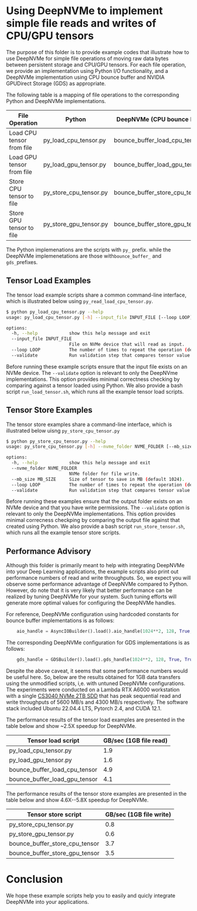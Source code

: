 # Using DeepNVMe to implement simple file reads and writes of CPU/GPU tensors

The purpose of this folder is to provide example codes that illustrate how to use DeepNVMe for simple file operations of moving raw data bytes between persistent storage and CPU/GPU tensors. For each file operation, we provide an implementation using Python I/O functionality, and a DeepNVMe implementation using CPU bounce buffer and NVIDIA GPUDirect Storage (GDS) as appropriate. 

The following table is a mapping of file operations to the corresponding Python and DeepNVMe implementations. 


File Operation | Python | DeepNVMe (CPU bounce buffer) | DeepNVMe (GDS)
|---|---|---|---|
Load CPU tensor from file | py_load_cpu_tensor.py | bounce_buffer_load_cpu_tensor.py | - |
Load GPU tensor from file | py_load_gpu_tensor.py | bounce_buffer_load_gpu_tensor.py | gds_load_gpu_tensor.py |
Store CPU tensor to file | py_store_cpu_tensor.py | bounce_buffer_store_cpu_tensor.py | - |
Store GPU tensor to file | py_store_gpu_tensor.py | bounce_buffer_store_gpu_tensor.py | gds_store_gpu_tensor.py |  

The Python implemenations are the scripts with `py_` prefix. while the DeepNVMe implemenetations are those with`bounce_buffer_` and `gds_`prefixes. 


## Tensor Load Examples
The tensor load example scripts share a common command-line interface, which is illustrated below using `py_read_load_cpu_tensor.py`.
```bash
$ python py_load_cpu_tensor.py --help
usage: py_load_cpu_tensor.py [-h] --input_file INPUT_FILE [--loop LOOP] [--validate]

options:
  -h, --help            show this help message and exit
  --input_file INPUT_FILE
                        File on NVMe device that will read as input.
  --loop LOOP           The number of times to repeat the operation (default 3).
  --validate            Run validation step that compares tensor value against Python file read
```
Before running these example scripts ensure that the input file exists on an NVMe device. The `--validate` option is relevant to only the DeepNVme implementations. This option provides minimal correctness checking by comparing against a tensor loaded using Python. We also provide a bash script `run_load_tensor.sh`, which runs all the example tensor load scripts.


## Tensor Store Examples
The tensor store examples share a command-line interface, which is illustrated below uisng `py_store_cpu_tensor.py`
```bash
$ python py_store_cpu_tensor.py --help
usage: py_store_cpu_tensor.py [-h] --nvme_folder NVME_FOLDER [--mb_size MB_SIZE] [--loop LOOP] [--validate]

options:
  -h, --help            show this help message and exit
  --nvme_folder NVME_FOLDER
                        NVMe folder for file write.
  --mb_size MB_SIZE     Size of tensor to save in MB (default 1024).
  --loop LOOP           The number of times to repeat the operation (default 3).
  --validate            Run validation step that compares tensor value against Python file read

```
Before running these examples ensure that the output folder exists on an NVMe device and that you have write permissions. The `--validate` option is relevant to only the DeepNVMe implementations. This option provides minimal correcness checkping by comparing the output file against that created using Python. We also provide a bash script `run_store_tensor.sh`, which runs all the example tensor store scripts.  


## Performance Advisory
Although this folder is primarily meant to help with integrating DeepNVMe into your Deep Learning applications, the example scripts also print out performance numbers of read and write throughputs. So, we expect you will observe some performance advantage of DeepNVMe compared to Python. However, do note that it is very likely that better performance can be realized by tuning DeepNVMe for your system. Such tuning efforts will generate more optimal values for configuring the DeepNVMe handles. 

For reference, DeepNVMe configuration using hardcoded constants for bounce buffer implementations is as follows:

```python
    aio_handle = AsyncIOBuilder().load().aio_handle(1024**2, 128, True, True, 1)
```

The corresponding DeepNVMe configuration for GDS implementations is as follows:

```python
    gds_handle = GDSBuilder().load().gds_handle(1024**2, 128, True, True, 1)
```

Despite the above caveat, it seems that some performance numbers would be useful here. So, below are the results obtained for 1GB data transfers using the unmodified scripts, i,e. with untuned DeepNVMe configurations. The experiments were conducted on a Lambda RTX A6000 workstation with a single [CS3040 NVMe 2TB SDD](https://www.pny.com/CS3040-M2-NVMe-SSD?sku=M280CS3040-2TB-RB) that has peak sequential read and write throughputs of 5600 MB/s and 4300 MB/s respectively. The software stack included Ubuntu 22.04.4 LTS, Pytorch 2.4, and CUDA 12.1. 

The performance results of the tensor load examples are presented in the table below and show ~2.5X speedup for DeepNVMe. 

Tensor load script | GB/sec (1GB file read)|
|---|---|
py_load_cpu_tensor.py | 1.9 |
py_load_gpu_tensor.py | 1.6 | 
bounce_buffer_load_cpu_tensor | 4.9 | 
bounce_buffer_load_gpu_tensor | 4.1 | 


The performance results of the tensor store examples are presented in the table below and show 4.6X--5.8X  speedup for DeepNVMe. 

Tensor store script | GB/sec (1GB file write)|
|---|---|
py_store_cpu_tensor.py | 0.8 |
py_store_gpu_tensor.py | 0.6 | 
bounce_buffer_store_cpu_tensor | 3.7 | 
bounce_buffer_store_gpu_tensor | 3.5 | 


# Conclusion
We hope these example scripts help you to easily and quicly integrate DeepNVMe into your applications. 
